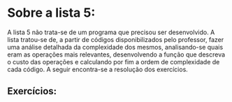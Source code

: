 # Sobre a lista 5:
A lista 5 não trata-se de um programa que precisou ser desenvolvido. A lista tratou-se de, a partir de códigos disponibilizados pelo professor, fazer uma análise detalhada da complexidade dos mesmos, analisando-se quais eram as operações mais relevantes, desenvolvendo a função que descreva o custo das operações e calculando por fim a ordem de complexidade de cada código. A seguir encontra-se a resolução dos exercícios.

## Exercícios:
